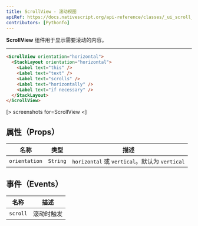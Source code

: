 ```yaml
---
title: ScrollView - 滚动视图
apiRef: https://docs.nativescript.org/api-reference/classes/_ui_scroll_view_.scrollview
contributors: [Pythonfo]
---
```


**ScrollView** 组件用于显示需要滚动的内容。

---

```html
<ScrollView orientation="horizontal">
  <StackLayout orientation="horizontal">
    <Label text="this" />
    <Label text="text" />
    <Label text="scrolls" />
    <Label text="horizontally" />
    <Label text="if necessary" />
  </StackLayout>
</ScrollView>
```

[> screenshots for=ScrollView <]

## 属性（Props）

| 名称 | 类型 | 描述 |
|------|------|-------------|
| `orientation` | `String` | `horizontal` 或 `vertical`。默认为 `vertical` |

## 事件（Events）

| 名称 | 描述 |
|------|-------------|
| `scroll`| 滚动时触发 |
